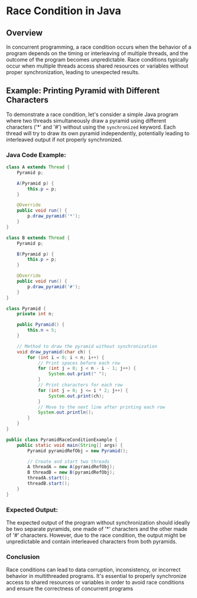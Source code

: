 # Race Condition in Java

## Overview

In concurrent programming, a race condition occurs when the behavior of a program depends on the timing or interleaving of multiple threads, and the outcome of the program becomes unpredictable. Race conditions typically occur when multiple threads access shared resources or variables without proper synchronization, leading to unexpected results.

## Example: Printing Pyramid with Different Characters

To demonstrate a race condition, let's consider a simple Java program where two threads simultaneously draw a pyramid using different characters ('*' and '#') without using the `synchronized` keyword. Each thread will try to draw its own pyramid independently, potentially leading to interleaved output if not properly synchronized.

### Java Code Example:

```java
class A extends Thread {
    Pyramid p;

    A(Pyramid p) {
        this.p = p;
    }

    @Override
    public void run() {
        p.draw_pyramid('*');
    }
}

class B extends Thread {
    Pyramid p;

    B(Pyramid p) {
        this.p = p;
    }

    @Override
    public void run() {
        p.draw_pyramid('#');
    }
}

class Pyramid {
    private int n;

    public Pyramid() {
        this.n = 5;
    }

    // Method to draw the pyramid without synchronization
    void draw_pyramid(char ch) {
        for (int i = 0; i < n; i++) {
            // Print spaces before each row
            for (int j = 0; j < n - i - 1; j++) {
                System.out.print(" ");
            }
            // Print characters for each row
            for (int j = 0; j <= i * 2; j++) {
                System.out.print(ch);
            }
            // Move to the next line after printing each row
            System.out.println();
        }
    }
}

public class PyramidRaceConditionExample {
    public static void main(String[] args) {
        Pyramid pyramidRefObj = new Pyramid();

        // Create and start two threads
        A threadA = new A(pyramidRefObj);
        B threadB = new B(pyramidRefObj);
        threadA.start();
        threadB.start();
    }
}
```
### Expected Output:
The expected output of the program without synchronization should ideally be two separate pyramids, one made of '*' characters and the other made of '#' characters. However, due to the race condition, the output might be unpredictable and contain interleaved characters from both pyramids.

### Conclusion
Race conditions can lead to data corruption, inconsistency, or incorrect behavior in multithreaded programs. It's essential to properly synchronize access to shared resources or variables in order to avoid race conditions and ensure the correctness of concurrent programs
